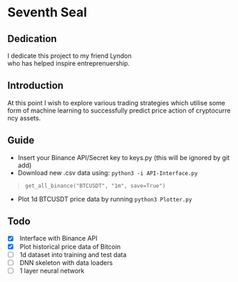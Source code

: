 # Seventh Seal
## Dedication
I dedicate this project to my friend Lyndon who has helped inspire entreprenuership.
## Introduction
At this point I wish to explore various trading strategies which utilise some
form of machine learning to successfully predict price action of cryptocurrency
assets.
## Guide
 - Insert your Binance API/Secret key to keys.py (this will be ignored by git add)
 - Download new .csv data using:
 `python3 -i API-Interface.py` 
 > `get_all_binance("BTCUSDT", "1m", save=True")`
 - Plot 1d BTCUSDT price data by running `python3 Plotter.py`
## Todo
 - [x]  Interface with Binance API
 - [x]  Plot historical price data of Bitcoin
 - [ ]  1d dataset into training and test data
 - [ ]  DNN skeleton with data loaders
 - [ ]  1 layer neural network